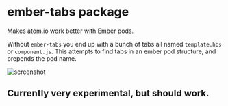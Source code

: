 # ember-tabs package

Makes atom.io work better with Ember pods.

Without `ember-tabs` you end up with a bunch of tabs all named `template.hbs` or `component.js`. This attempts to find tabs in an ember pod structure, and prepends the pod name.

![screenshot](http://i.imgur.com/PAsMJQP.png)

## Currently very experimental, but should work.
